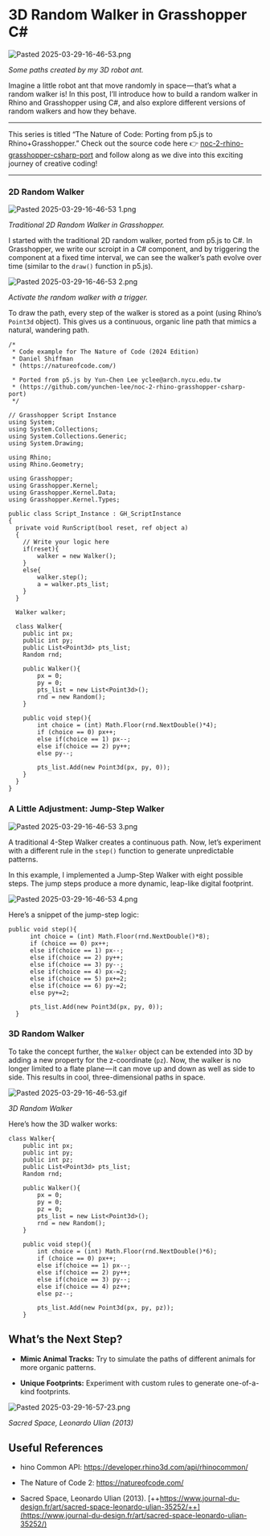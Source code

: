 # 3D Random Walker in Grasshopper C#

![Pasted 2025-03-29-16-46-53.png](https://github.com/yunchen-lee/noc-2-rhino-grasshopper-csharp-port/tree/main/chapter0/example_i_1-1_jumpStep_3DWalker/3D%20Random%20Walker%20in%20Grasshopper%20C%23-assets/Pasted%202025-03-29-16-46-53.png)

*Some paths created by my 3D robot ant.*

Imagine a little robot ant that move randomly in space — that’s what a random walker is! In this post, I’ll introduce how to build a random walker in Rhino and Grasshopper using C#, and also explore different versions of random walkers and how they behave.

---

This series is titled “The Nature of Code: Porting from p5.js to Rhino+Grasshopper.” Check out the source code here 👉 [noc-2-rhino-grasshopper-csharp-port](https://github.com/yunchen-lee/noc-2-rhino-grasshopper-csharp-port) and follow along as we dive into this exciting journey of creative coding!

---

### 2D Random Walker

![Pasted 2025-03-29-16-46-53 1.png](./3D%20Random%20Walker%20in%20Grasshopper%20C#-assets/Pasted%202025-03-29-16-46-53%201.png)

*Traditional 2D Random Walker in Grasshopper.*

I started with the traditional 2D random walker, ported from p5.js to C#. In Grasshopper, we write our scroipt in a C# component, and by triggering the component at a fixed time interval, we can see the walker’s path evolve over time (similar to the `draw()` function in p5.js).

![Pasted 2025-03-29-16-46-53 2.png](./3D%20Random%20Walker%20in%20Grasshopper%20C#-assets/Pasted%202025-03-29-16-46-53%202.png)

*Activate the random walker with a trigger.*

To draw the path, every step of the walker is stored as a point (using Rhino’s `Point3d` object). This gives us a continuous, organic line path that mimics a natural, wandering path.

```
/*
 * Code example for The Nature of Code (2024 Edition)
 * Daniel Shiffman
 * (https://natureofcode.com/)
 
 * Ported from p5.js by Yun-Chen Lee yclee@arch.nycu.edu.tw
 * (https://github.com/yunchen-lee/noc-2-rhino-grasshopper-csharp-port)
 */

// Grasshopper Script Instance
using System;
using System.Collections;
using System.Collections.Generic;
using System.Drawing;

using Rhino;
using Rhino.Geometry;

using Grasshopper;
using Grasshopper.Kernel;
using Grasshopper.Kernel.Data;
using Grasshopper.Kernel.Types;

public class Script_Instance : GH_ScriptInstance
{
  private void RunScript(bool reset, ref object a)
  {
    // Write your logic here
    if(reset){
        walker = new Walker();
    }
    else{
        walker.step();
        a = walker.pts_list;
    }
  }

  Walker walker;
  
  class Walker{
    public int px;
    public int py;
    public List<Point3d> pts_list;
    Random rnd;

    public Walker(){
        px = 0;
        py = 0;
        pts_list = new List<Point3d>();
        rnd = new Random();
    }

    public void step(){
        int choice = (int) Math.Floor(rnd.NextDouble()*4);
        if (choice == 0) px++;
        else if(choice == 1) px--;
        else if(choice == 2) py++;
        else py--;

        pts_list.Add(new Point3d(px, py, 0));
    }
  }
}
```

### A Little Adjustment: Jump-Step Walker

![Pasted 2025-03-29-16-46-53 3.png](./3D%20Random%20Walker%20in%20Grasshopper%20C#-assets/Pasted%202025-03-29-16-46-53%203.png)

A traditional 4-Step Walker creates a continuous path. Now, let’s experiment with a different rule in the `step()` function to generate unpredictable patterns. 

In this example, I implemented a Jump-Step Walker with eight possible steps. The jump steps produce a more dynamic, leap-like digital footprint. 

![Pasted 2025-03-29-16-46-53 4.png](./3D%20Random%20Walker%20in%20Grasshopper%20C#-assets/Pasted%202025-03-29-16-46-53%204.png)

Here’s a snippet of the jump-step logic:

```
public void step(){
      int choice = (int) Math.Floor(rnd.NextDouble()*8);
      if (choice == 0) px++;
      else if(choice == 1) px--;
      else if(choice == 2) py++;
      else if(choice == 3) py--;
      else if(choice == 4) px-=2;
      else if(choice == 5) px+=2;
      else if(choice == 6) py-=2;
      else py+=2;

      pts_list.Add(new Point3d(px, py, 0));
  }
```

### 3D Random Walker

To take the concept further, the `Walker` object can be extended into 3D by adding a new property for the z-coordinate (`pz`). Now, the walker is no longer limited to a flate plane — it can move up and down as well as side to side. This results in cool, three-dimensional paths in space.

![Pasted 2025-03-29-16-46-53.gif](./3D%20Random%20Walker%20in%20Grasshopper%20C#-assets/Pasted%202025-03-29-16-46-53.gif)

*3D Random Walker*

Here’s how the 3D walker works:

```
class Walker{
    public int px;
    public int py;
    public int pz;
    public List<Point3d> pts_list;
    Random rnd;

    public Walker(){
        px = 0;
        py = 0;
        pz = 0;
        pts_list = new List<Point3d>();
        rnd = new Random();
    }

    public void step(){
        int choice = (int) Math.Floor(rnd.NextDouble()*6);
        if (choice == 0) px++;
        else if(choice == 1) px--;
        else if(choice == 2) py++;
        else if(choice == 3) py--;
        else if(choice == 4) pz++;
        else pz--;

        pts_list.Add(new Point3d(px, py, pz));
    }
```

## What’s the Next Step?

- **Mimic Animal Tracks:** Try to simulate the paths of different animals for more organic patterns.

- **Unique Footprints:** Experiment with custom rules to generate one-of-a-kind footprints.

![Pasted 2025-03-29-16-57-23.png](./3D%20Random%20Walker%20in%20Grasshopper%20C#-assets/Pasted%202025-03-29-16-57-23.png)

*Sacred Space, Leonardo Ulian (2013)*

## Useful References

- hino Common API: <https://developer.rhino3d.com/api/rhinocommon/>

- The Nature of Code 2: <https://natureofcode.com/>

- Sacred Space, Leonardo Ulian (2013). [++https://www.journal-du-design.fr/art/sacred-space-leonardo-ulian-35252/++](https://www.journal-du-design.fr/art/sacred-space-leonardo-ulian-35252/)
